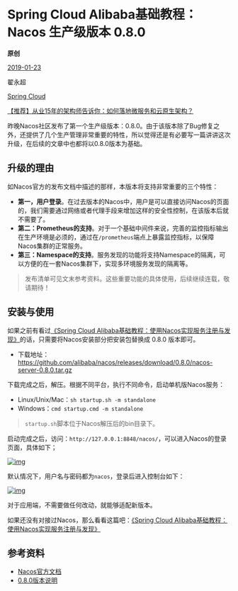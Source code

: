 # Spring Cloud Alibaba基础教程：Nacos 生产级版本 0.8.0

**原创**

 [2019-01-23](https://blog.didispace.com/spring-cloud-alibaba-nacos-1/)

 翟永超

 [Spring Cloud](https://blog.didispace.com/categories/Spring-Cloud/)

[【推荐】从业15年的架构师告诉你：如何落地微服务和云原生架构？](https://blog.didispace.com/how-to-implement-microservice-and-cloud-native-architecture/)

昨晚Nacos社区发布了第一个生产级版本：0.8.0。由于该版本除了Bug修复之外，还提供了几个生产管理非常重要的特性，所以觉得还是有必要写一篇讲讲这次升级，在后续的文章中也都将以0.8.0版本为基础。

## 升级的理由

如Nacos官方的发布文档中描述的那样，本版本将支持非常重要的三个特性：

- **第一，用户登录**。在过去版本的Nacos中，用户是可以直接访问Nacos的页面的，我们需要通过网络或者代理手段来增加这样的安全性控制，在该版本后就不需要了。
- **第二：Prometheus的支持**。对于一个基础中间件来说，完善的监控指标输出在生产环境是必须的，通过在`/prometheus`端点上暴露监控指标，以保障Nacos集群的正常服务。
- **第三：Namespace的支持**。服务发现的功能将支持Namespace的隔离，可以方便的在一套Nacos集群下，实现多环境服务发现的隔离等。

> 发布清单可见文末参考资料。这些重要功能的具体使用，后续继续连载，敬请期待！

## 安装与使用

如果之前有看过[《Spring Cloud Alibaba基础教程：使用Nacos实现服务注册与发现》](http://blog.didispace.com/spring-cloud-alibaba-1/)的话，只需要将Nacos安装部分把安装包替换成 0.8.0 版本即可。

- 下载地址：https://github.com/alibaba/nacos/releases/download/0.8.0/nacos-server-0.8.0.tar.gz

下载完成之后，解压。根据不同平台，执行不同命令，启动单机版Nacos服务：

- Linux/Unix/Mac：`sh startup.sh -m standalone`
- Windows：`cmd startup.cmd -m standalone`

> `startup.sh`脚本位于Nacos解压后的bin目录下。

启动完成之后，访问：`http://127.0.0.1:8848/nacos/`，可以进入Nacos的登录页面，具体如下；

[![img](https://blog.didispace.com/images/pasted-142.png)](https://blog.didispace.com/images/pasted-142.png)

默认情况下，用户名与密码都为`nacos`，登录后进入控制台如下：

[![img](https://blog.didispace.com/images/pasted-143.png)](https://blog.didispace.com/images/pasted-143.png)

对于应用端，不需要做任何改动，就能够适配新版本。

如果还没有对接过Nacos，那么看看这篇吧：[《Spring Cloud Alibaba基础教程：使用Nacos实现服务注册与发现》](http://blog.didispace.com/spring-cloud-alibaba-1/)

## 参考资料

- [Nacos官方文档](https://nacos.io/zh-cn/docs/what-is-nacos.html)
- [0.8.0版本说明](https://github.com/alibaba/nacos/releases/tag/0.8.0)